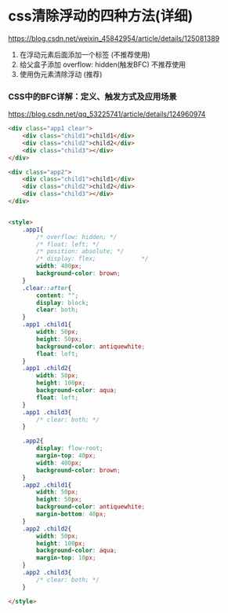 # css清除浮动的四种方法(详细)
https://blog.csdn.net/weixin_45842954/article/details/125081389

 1. 在浮动元素后面添加一个标签 (不推荐使用)
 1. 给父盒子添加 overflow: hidden(触发BFC) 不推荐使用
 1. 使用伪元素清除浮动 (推荐)

### CSS中的BFC详解：定义、触发方式及应用场景  
https://blog.csdn.net/qq_53225741/article/details/124960974


```html
<div class="app1 clear">
    <div class="child1">child1</div>
    <div class="child2">child2</div>
    <div class="child3"></div>
</div>

<div class="app2">
    <div class="child1">child1</div>
    <div class="child2">child2</div>
    <div class="child3"></div>
</div>


<style>
    .app1{
        /* overflow: hidden; */
        /* float: left; */
        /* position: absolute; */
        /* display: flex;             */
        width: 400px;
        background-color: brown;
    }
    .clear::after{
        content: "";
        display: block;
        clear: both;
    }
    .app1 .child1{
        width: 50px;
        height: 50px;
        background-color: antiquewhite;
        float: left;
    }
    .app1 .child2{
        width: 50px;
        height: 100px;
        background-color: aqua;
        float: left;
    }
    .app1 .child3{
        /* clear: both; */
    }

    .app2{
        display: flow-root;
        margin-top: 40px;
        width: 400px;
        background-color: brown;
    }
    .app2 .child1{
        width: 50px;
        height: 50px;
        background-color: antiquewhite;
        margin-bottom: 40px;
    }
    .app2 .child2{
        width: 50px;
        height: 100px;
        background-color: aqua;
        margin-top: 10px;
    }
    .app2 .child3{
        /* clear: both; */
    }

</style>
```